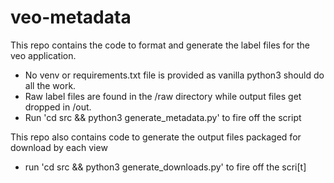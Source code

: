 # veo-metadata

This repo contains the code to format and generate the label files for the veo application. 
* No venv or requirements.txt file is provided as vanilla python3 should do all the work.
* Raw label files are found in the /raw directory while output files get dropped in /out.
* Run 'cd src && python3 generate_metadata.py' to fire off the script

This repo also contains code to generate the output files packaged for download by each view
* run 'cd src && python3 generate_downloads.py' to fire off the scri[t]
